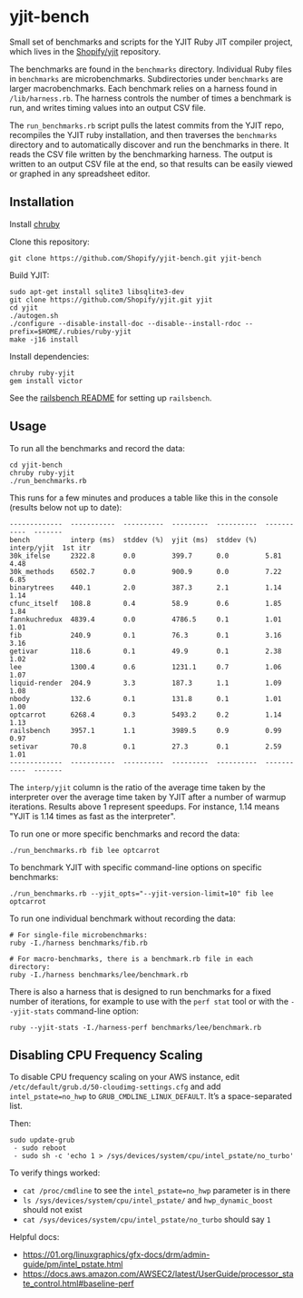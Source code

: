 yjit-bench
==========

Small set of benchmarks and scripts for the YJIT Ruby JIT compiler project, which lives in
the [Shopify/yjit](https://github.com/Shopify/yjit) repository.

The benchmarks are found in the `benchmarks` directory. Individual Ruby files
in `benchmarks` are microbenchmarks. Subdirectories under `benchmarks` are
larger macrobenchmarks. Each benchmark relies on a harness found in
`/lib/harness.rb`. The harness controls the number of times a benchmark is
run, and writes timing values into an output CSV file.

The `run_benchmarks.rb` script pulls the latest commits from the YJIT repo,
recompiles the YJIT ruby installation,
and then traverses the `benchmarks` directory and
to automatically discover and run the benchmarks in there. It reads the
CSV file written by the benchmarking harness. The output is written to
an output CSV file at the end, so that results can be easily viewed or
graphed in any spreadsheet editor.

## Installation

Install [chruby](https://github.com/postmodern/chruby)

Clone this repository:
```
git clone https://github.com/Shopify/yjit-bench.git yjit-bench
```

Build YJIT:

```
sudo apt-get install sqlite3 libsqlite3-dev
git clone https://github.com/Shopify/yjit.git yjit
cd yjit
./autogen.sh
./configure --disable-install-doc --disable--install-rdoc --prefix=$HOME/.rubies/ruby-yjit
make -j16 install
```

Install dependencies:
```
chruby ruby-yjit
gem install victor
```

See the [railsbench README](benchmarks/railsbench/README.md) for setting up `railsbench`.

## Usage

To run all the benchmarks and record the data:
```
cd yjit-bench
chruby ruby-yjit
./run_benchmarks.rb
```

This runs for a few minutes and produces a table like this in the console (results below not up to date):
```
-------------  -----------  ----------  ---------  ----------  -----------  -------
bench          interp (ms)  stddev (%)  yjit (ms)  stddev (%)  interp/yjit  1st itr
30k_ifelse     2322.8       0.0         399.7      0.0         5.81         4.48
30k_methods    6502.7       0.0         900.9      0.0         7.22         6.85
binarytrees    440.1        2.0         387.3      2.1         1.14         1.14
cfunc_itself   108.8        0.4         58.9       0.6         1.85         1.84
fannkuchredux  4839.4       0.0         4786.5     0.1         1.01         1.01
fib            240.9        0.1         76.3       0.1         3.16         3.16
getivar        118.6        0.1         49.9       0.1         2.38         1.02
lee            1300.4       0.6         1231.1     0.7         1.06         1.07
liquid-render  204.9        3.3         187.3      1.1         1.09         1.08
nbody          132.6        0.1         131.8      0.1         1.01         1.00
optcarrot      6268.4       0.3         5493.2     0.2         1.14         1.13
railsbench     3957.1       1.1         3989.5     0.9         0.99         0.97
setivar        70.8         0.1         27.3       0.1         2.59         1.01
-------------  -----------  ----------  ---------  ----------  -----------  -------
```

The `interp/yjit` column is the ratio of the average time taken by the interpreter over the
average time taken by YJIT after a number of warmup iterations. Results above 1 represent
speedups. For instance, 1.14 means "YJIT is 1.14 times as fast as the interpreter".

To run one or more specific benchmarks and record the data:
```
./run_benchmarks.rb fib lee optcarrot
```

To benchmark YJIT with specific command-line options on specific benchmarks:
```
./run_benchmarks.rb --yjit_opts="--yjit-version-limit=10" fib lee optcarrot
```

To run one individual benchmark without recording the data:
```
# For single-file microbenchmarks:
ruby -I./harness benchmarks/fib.rb

# For macro-benchmarks, there is a benchmark.rb file in each directory:
ruby -I./harness benchmarks/lee/benchmark.rb
```

There is also a harness that is designed to run benchmarks for a fixed
number of iterations, for example to use with the `perf stat` tool or
with the `--yjit-stats` command-line option:

```
ruby --yjit-stats -I./harness-perf benchmarks/lee/benchmark.rb
```

## Disabling CPU Frequency Scaling

To disable CPU frequency scaling on your AWS instance, edit `/etc/default/grub.d/50-cloudimg-settings.cfg` and add `intel_pstate=no_hwp` to `GRUB_CMDLINE_LINUX_DEFAULT`. It’s a space-separated list.

Then:
```
sudo update-grub
 - sudo reboot
 - sudo sh -c 'echo 1 > /sys/devices/system/cpu/intel_pstate/no_turbo'
```

To verify things worked:
 - `cat /proc/cmdline` to see the `intel_pstate=no_hwp` parameter is in there
 - `ls /sys/devices/system/cpu/intel_pstate/` and `hwp_dynamic_boost` should not exist
 - `cat /sys/devices/system/cpu/intel_pstate/no_turbo` should say `1`

Helpful docs:
 - https://01.org/linuxgraphics/gfx-docs/drm/admin-guide/pm/intel_pstate.html
 - https://docs.aws.amazon.com/AWSEC2/latest/UserGuide/processor_state_control.html#baseline-perf
